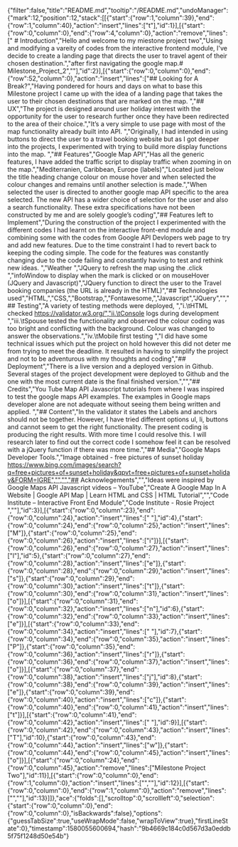 {"filter":false,"title":"README.md","tooltip":"/README.md","undoManager":{"mark":12,"position":12,"stack":[[{"start":{"row":1,"column":39},"end":{"row":1,"column":40},"action":"insert","lines":["t"],"id":1}],[{"start":{"row":0,"column":0},"end":{"row":4,"column":0},"action":"remove","lines":["  # Introduction","Hello and welcome to my miestone project two","Using and modifying a vareity of codes from the interactive frontend module, I've decide to create a landing page that directs the user to travel agent of their chosen destination.","after first navigating the google map.# Milestone_Project_2",""],"id":2}],[{"start":{"row":0,"column":0},"end":{"row":52,"column":0},"action":"insert","lines":["## Looking for A Break?","Having pondered for hours and days on what to base this Milestone project I came up with the idea of a landing page that takes the user to their chosen destinations that are marked on the map. ","## UX","The project is designed around user holiday interest with the opportunity for the user to research further once they have been redirected to the area of their choice.","It’s a very simple to use page with most of the map functionality already built into API. ","Originally, I had intended in using buttons to direct the user to a travel booking website but as I got deeper into the projects, I experimented with trying to build more display functions into the map. ","## Features","Google Map API","Has all the generic features, I have added the traffic script to display traffic when zooming in on the map.","Mediterranien, Caribbean, Europe (labels)","Located just below the title heading change colour on mouse hover and when selected the colour changes and remains until another selection is made.","When selected the user is directed to another google map API specific to the area selected. The new API has a wider choice of selection for the user and also a search functionality. These extra specifications have not been constructed by me and are solely google’s coding","## Features left to Implement","During the construction of the project I experimented with the different codes I had learnt on the interactive front-end module and combining some with the codes from Google API Devlopers web page to try and add new features.  Due to the time constraint I had to revert back to keeping the coding simple. The code for the features was constantly changing due to the code failing and constantly having to test and rethink new ideas. ","Weather ","JQuery to refresh the map using the .click ","infoWindow to display when the mark is clicked or on mouseHover (JQuery and Javascript)","JQuery function to direct the user to the Travel booking companies (the URL is already in the HTML)","## Technologies used","HTML,","CSS,","Bootstrap,","Fontawesome,","Javascript","JQuery","","## Testing","A variety of testing methods were deployed, ","i.\tHTML checked https://validator.w3.org/","ii.\tConsole logs during development ","iii.\tSpouse tested the functionality and observed the colour coding was too bright and conflicting with the background. Colour was changed to answer the observations.","iv.\tMobile first testing ","I did have some technical issues which put the project on hold however this did not deter me from trying to meet the deadline. It resulted in having to simplify the project and not to be adventurous with my thoughts and coding","## Deployment","There is a live version and a deployed version in Github. Several stages of the project development were deployed to Github and the one with the most current date is the final finished version.","","## Credits","You Tube Map API Javascript tutorials from where I was inspired to test the google maps API examples.  The examples in Google maps developer alone are not adequate without seeing them being written and applied.  ","## Content","In the validator it states the Labels and anchors should not be together. However, I have tried different options ul, li, buttons and cannot seem to get the right functionality. The present coding is producing the right results.  With more time I could resolve this.  I will research later to find out the correct code I somehow feel it can be resolved with a jQuery function if there was more time.","## Media","Google Maps Developer Tools.","Image obtained - free pictures of sunset holiday https://www.bing.com/images/search?q=free+pictures+of+sunset+holiday&qpvt=free+pictures+of+sunset+holiday&FORM=IGRE","","","## Acknowlegements","","Ideas were inspired by Google Maps API Javascript  videos – YouTube","Create A Google Map In A Website | Google API Map | Learn HTML and CSS | HTML Tutorial","","Code Institute – Interactive Front End Module","Code Institute - Rosie Project  ",""],"id":3}],[{"start":{"row":0,"column":23},"end":{"row":0,"column":24},"action":"insert","lines":[" "],"id":4},{"start":{"row":0,"column":24},"end":{"row":0,"column":25},"action":"insert","lines":["M"]},{"start":{"row":0,"column":25},"end":{"row":0,"column":26},"action":"insert","lines":["i"]}],[{"start":{"row":0,"column":26},"end":{"row":0,"column":27},"action":"insert","lines":["l"],"id":5},{"start":{"row":0,"column":27},"end":{"row":0,"column":28},"action":"insert","lines":["e"]},{"start":{"row":0,"column":28},"end":{"row":0,"column":29},"action":"insert","lines":["s"]},{"start":{"row":0,"column":29},"end":{"row":0,"column":30},"action":"insert","lines":["t"]},{"start":{"row":0,"column":30},"end":{"row":0,"column":31},"action":"insert","lines":["o"]}],[{"start":{"row":0,"column":31},"end":{"row":0,"column":32},"action":"insert","lines":["n"],"id":6},{"start":{"row":0,"column":32},"end":{"row":0,"column":33},"action":"insert","lines":["e"]}],[{"start":{"row":0,"column":33},"end":{"row":0,"column":34},"action":"insert","lines":[" "],"id":7},{"start":{"row":0,"column":34},"end":{"row":0,"column":35},"action":"insert","lines":["P"]},{"start":{"row":0,"column":35},"end":{"row":0,"column":36},"action":"insert","lines":["r"]},{"start":{"row":0,"column":36},"end":{"row":0,"column":37},"action":"insert","lines":["o"]}],[{"start":{"row":0,"column":37},"end":{"row":0,"column":38},"action":"insert","lines":["j"],"id":8},{"start":{"row":0,"column":38},"end":{"row":0,"column":39},"action":"insert","lines":["e"]},{"start":{"row":0,"column":39},"end":{"row":0,"column":40},"action":"insert","lines":["c"]},{"start":{"row":0,"column":40},"end":{"row":0,"column":41},"action":"insert","lines":["t"]}],[{"start":{"row":0,"column":41},"end":{"row":0,"column":42},"action":"insert","lines":[" "],"id":9}],[{"start":{"row":0,"column":42},"end":{"row":0,"column":43},"action":"insert","lines":["T"],"id":10},{"start":{"row":0,"column":43},"end":{"row":0,"column":44},"action":"insert","lines":["w"]},{"start":{"row":0,"column":44},"end":{"row":0,"column":45},"action":"insert","lines":["o"]}],[{"start":{"row":0,"column":24},"end":{"row":0,"column":45},"action":"remove","lines":["Milestone Project Two"],"id":11}],[{"start":{"row":0,"column":0},"end":{"row":1,"column":0},"action":"insert","lines":["",""],"id":12}],[{"start":{"row":0,"column":0},"end":{"row":1,"column":0},"action":"remove","lines":["",""],"id":13}]]},"ace":{"folds":[],"scrolltop":0,"scrollleft":0,"selection":{"start":{"row":0,"column":0},"end":{"row":0,"column":0},"isBackwards":false},"options":{"guessTabSize":true,"useWrapMode":false,"wrapToView":true},"firstLineState":0},"timestamp":1580055600694,"hash":"9b4669c184c0d567d3a0eddb5f75f1248d50e54b"}